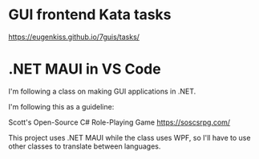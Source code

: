 # GUI frontend Kata tasks
https://eugenkiss.github.io/7guis/tasks/

# .NET MAUI in VS Code

I'm following a class on making GUI applications in .NET. 

I'm following this as a guideline:

Scott's Open-Source C# Role-Playing Game
https://soscsrpg.com/

This project uses .NET MAUI while the class uses WPF, so I'll have to use other classes to translate between languages.